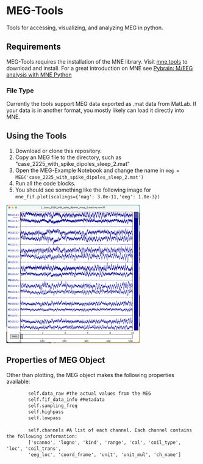 # MEG-Tools
Tools for accessing, visualizing, and analyzing MEG in python.

## Requirements
MEG-Tools requires the installation of the MNE library. Visit [mne.tools](https://mne.tools) to download and install. For a great introduction on MNE see [Pybrain: M/EEG analysis with MNE Python](https://www.youtube.com/watch?v=t-twhNqgfSY)

### File Type
Currently the tools support MEG data exported as .mat data from MatLab. If your data is in another format, you mostly likely can load it directly into MNE.

## Using the Tools
1. Download or clone this repository.
2. Copy an MEG file to the directory, such as "case_2225_with_spike_dipoles_sleep_2.mat"
3. Open the MEG-Example Notebook and change the name in `meg = MEG('case_2225_with_spike_dipoles_sleep_2.mat')`
4. Run all the code blocks.
5. You should see something like the following image for `mne_fif.plot(scalings={'mag': 3.0e-11,'eeg': 1.0e-3})`
<img src="images/MEG-Pop-Up.png" width="350">

## Properties of MEG Object
Other than plotting, the MEG object makes the following properties available:
```
        self.data_raw #the actual values from the MEG
        self.fif_data_info #Metadata
        self.sampling_freq 
        self.highpass
        self.lowpass

        self.channels #A list of each channel. Each channel contains the following information:
        ['scanno', 'logno', 'kind', 'range', 'cal', 'coil_type', 'loc', 'coil_trans',
        'eeg_loc', 'coord_frame', 'unit', 'unit_mul', 'ch_name']
```

